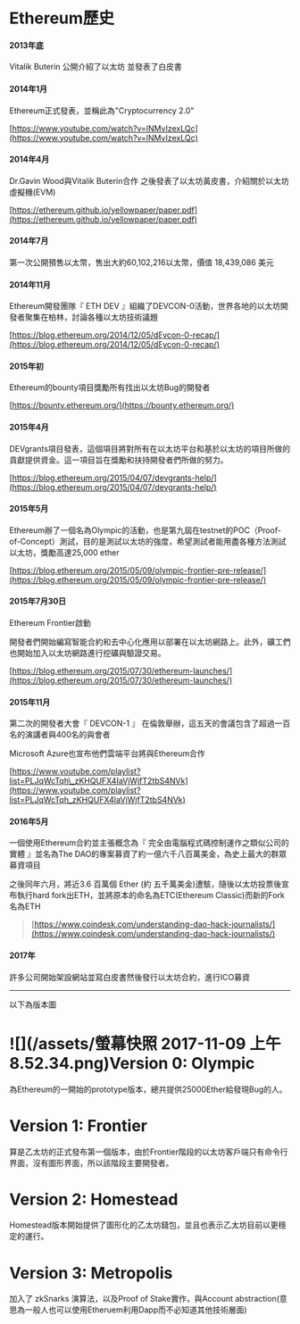 # Ethereum歷史

#### 2013年底

Vitalik Buterin 公開介紹了以太坊 並發表了白皮書

#### 2014年1月

Ethereum正式發表，並稱此為"Cryptocurrency 2.0"

[https://www.youtube.com/watch?v=lNMvIzexLQc](https://www.youtube.com/watch?v=lNMvIzexLQc)

#### 2014年4月

Dr.Gavin Wood與Vitalik Buterin合作 之後發表了以太坊黃皮書，介紹關於以太坊虛擬機\(EVM\)

[https://ethereum.github.io/yellowpaper/paper.pdf](https://ethereum.github.io/yellowpaper/paper.pdf)

#### 2014年7月

第一次公開預售以太幣，售出大約60,102,216以太幣，價值 18,439,086 美元

#### 2014年11月

Ethereum開發團隊『 ETH DEV 』組織了DEVCON-0活動，世界各地的以太坊開發者聚集在柏林，討論各種以太坊技術議題

[https://blog.ethereum.org/2014/12/05/dξvcon-0-recap/](https://blog.ethereum.org/2014/12/05/dξvcon-0-recap/)

#### 2015年初

Ethereum的bounty項目獎勵所有找出以太坊Bug的開發者

[https://bounty.ethereum.org/](https://bounty.ethereum.org/)

#### 2015年4月

DEVgrants項目發表，這個項目將對所有在以太坊平台和基於以太坊的項目所做的貢獻提供資金。這一項目旨在獎勵和扶持開發者們所做的努力。

[https://blog.ethereum.org/2015/04/07/devgrants-help/](https://blog.ethereum.org/2015/04/07/devgrants-help/)

#### 2015年5月

Ethereum辦了一個名為Olympic的活動，也是第九屆在testnet的POC（Proof-of-Concept）測試，目的是測試以太坊的強度，希望測試者能用盡各種方法測試以太坊，獎勵高達25,000 ether

[https://blog.ethereum.org/2015/05/09/olympic-frontier-pre-release/](https://blog.ethereum.org/2015/05/09/olympic-frontier-pre-release/)

#### 2015年7月30日

Ethereum Frontier啟動

開發者們開始編寫智能合約和去中心化應用以部署在以太坊網路上。此外，礦工們也開始加入以太坊網路進行挖礦與驗證交易。

[https://blog.ethereum.org/2015/07/30/ethereum-launches/](https://blog.ethereum.org/2015/07/30/ethereum-launches/)

#### 2015年11月

第二次的開發者大會『 DEVCON-1 』 在倫敦舉辦，這五天的會議包含了超過一百名的演講者與400名的與會者

Microsoft Azure也宣布他們雲端平台將與Ethereum合作

[https://www.youtube.com/playlist?list=PLJqWcTqh\_zKHQUFX4IaVjWjfT2tbS4NVk](https://www.youtube.com/playlist?list=PLJqWcTqh_zKHQUFX4IaVjWjfT2tbS4NVk)

#### 2016年5月

一個使用Ethereum合約並主張概念為『 完全由電腦程式碼控制運作之類似公司的實體 』並名為The DAO的專案募資了約一億六千八百萬美金，為史上最大的群眾募資項目

之後同年六月，將近3.6 百萬個 Ether \(約 五千萬美金\)遭駭，隨後以太坊投票後宣布執行hard fork出ETH，並將原本的命名為ETC\(Ethereum Classic\)而新的Fork名為ETH

> [https://www.coindesk.com/understanding-dao-hack-journalists/](https://www.coindesk.com/understanding-dao-hack-journalists/)

#### 2017年

許多公司開始架設網站並寫白皮書然後發行以太坊合約，進行ICO募資

---

以下為版本圖

# ![](/assets/螢幕快照 2017-11-09 上午8.52.34.png)Version 0: Olympic

為Ethereum的一開始的prototype版本，總共提供25000Ether給發現Bug的人。

# Version 1: Frontier

算是乙太坊的正式發布第一個版本，由於Frontier階段的以太坊客戶端只有命令行界面，沒有圖形界面，所以該階段主要開發者。

# Version 2: Homestead

Homestead版本開始提供了圖形化的乙太坊錢包，並且也表示乙太坊目前以更穩定的運行。

# Version 3: Metropolis

加入了 zkSnarks 演算法，以及Proof of Stake實作，與Account abstraction\(意思為一般人也可以使用Etheruem利用Dapp而不必知道其他技術層面\)

